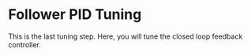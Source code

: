 # Follower PID Tuning

This is the last tuning step. Here, you will tune the closed loop feedback controller.
